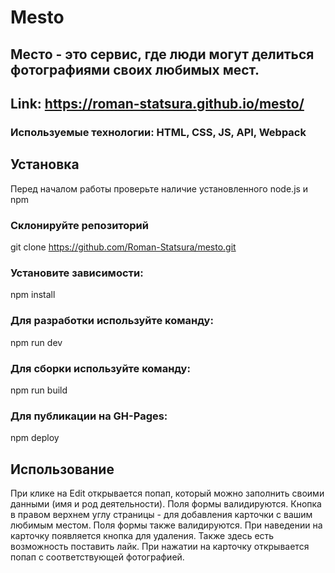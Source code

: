 # Mesto

## Место - это сервис, где люди могут делиться фотографиями своих любимых мест.

## Link:  https://roman-statsura.github.io/mesto/

### Используемые технологии: HTML, CSS, JS, API, Webpack

## Установка
Перед началом работы проверьте наличие установленного node.js и npm

### Склонируйте репозиторий
git clone https://github.com/Roman-Statsura/mesto.git

### Установите зависимости:
npm install

### Для разработки используйте команду:
npm run dev

### Для сборки используйте команду: 
npm run build

### Для публикации на GH-Pages: 
npm deploy

## Использование
При клике на Edit открывается попап, который можно заполнить своими данными (имя и род деятельности). Поля формы валидируются. Кнопка в правом верхнем углу страницы - для добавления карточки с вашим любимым местом. Поля формы также валидируются. При наведении на карточку появляется кнопка для удаления. Также здесь есть возможность поставить лайк. При нажатии на карточку открывается попап с соответствующей фотографией.
